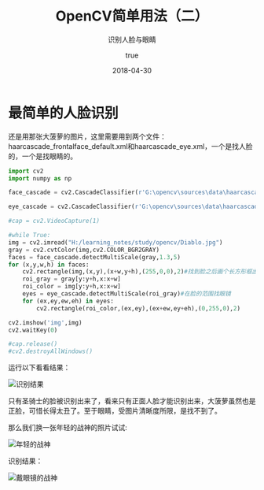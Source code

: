 ﻿---
title:      OpenCV简单用法（二）
subtitle:   识别人脸与眼睛
date:       2018-04-30
mathjax: true
author: 
  nick: dalalaa
  link: https://github.com/Arctanxy
cover: /img/OpenCV简单用法/Atreus.jpg
tags:
    - OpenCV
    - 图像处理
---

# 最简单的人脸识别

还是用那张大菠萝的图片，这里需要用到两个文件：haarcascade_frontalface_default.xml和haarcascade_eye.xml，一个是找人脸的，一个是找眼睛的。

```python
import cv2 
import numpy as np 

face_cascade = cv2.CascadeClassifier(r'G:\opencv\sources\data\haarcascades\haarcascade_frontalface_default.xml')

eye_cascade = cv2.CascadeClassifier(r'G:\opencv\sources\data\haarcascades\haarcascade_eye.xml')

#cap = cv2.VideoCapture(1)

#while True:
img = cv2.imread("H:/learning_notes/study/opencv/Diablo.jpg")
gray = cv2.cvtColor(img,cv2.COLOR_BGR2GRAY)
faces = face_cascade.detectMultiScale(gray,1.3,5)
for (x,y,w,h) in faces:
    cv2.rectangle(img,(x,y),(x+w,y+h),(255,0,0),2)#找到脸之后画个长方形框出来
    roi_gray = gray[y:y+h,x:x+w]
    roi_color = img[y:y+h,x:x+w]
    eyes = eye_cascade.detectMultiScale(roi_gray)#在脸的范围找眼镜
    for (ex,ey,ew,eh) in eyes:
        cv2.rectangle(roi_color,(ex,ey),(ex+ew,ey+eh),(0,255,0),2)

cv2.imshow('img',img)
cv2.waitKey(0)

#cap.release()
#cv2.destroyAllWindows()

```
运行以下看看结果：

![识别结果](/img/OpenCV简单用法/face.png)

只有圣骑士的脸被识别出来了，看来只有正面人脸才能识别出来，大菠萝虽然也是正脸，可惜长得太丑了。至于眼睛，受图片清晰度所限，是找不到了。


那么我们换一张年轻的战神的照片试试:

![年轻的战神](/img/OpenCV简单用法/Atreus.jpg)

识别结果：

![戴眼镜的战神](/img/OpenCV简单用法/face_atreus.png)

